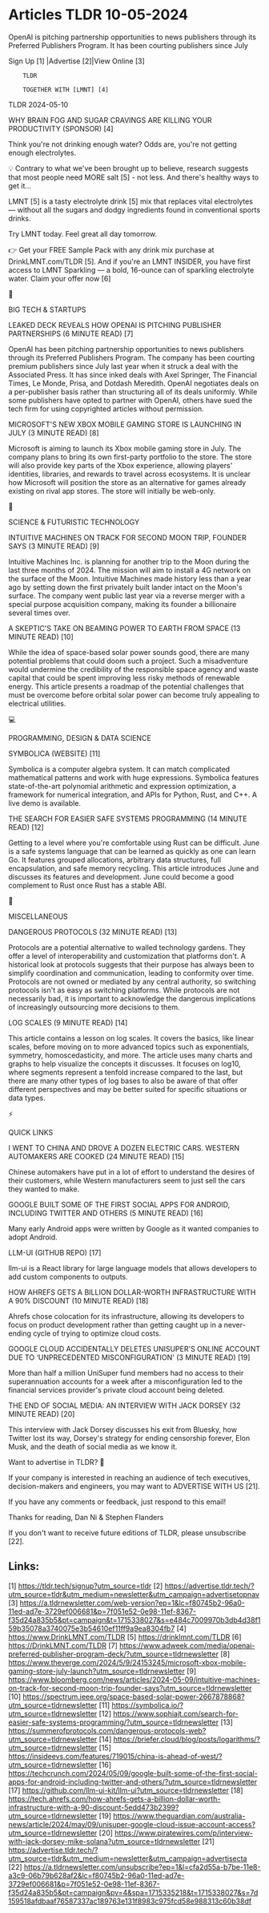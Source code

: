 # Articles TLDR 10-05-2024

OpenAI is pitching partnership opportunities to news publishers
through its Preferred Publishers Program. It has been courting
publishers since July  

 Sign Up [1] |Advertise [2]|View Online [3] 

		TLDR 

		TOGETHER WITH [LMNT] [4]

TLDR 2024-05-10

 WHY BRAIN FOG AND SUGAR CRAVINGS ARE KILLING YOUR PRODUCTIVITY
(SPONSOR) [4] 

 Think you're not drinking enough water?
Odds are, you're not getting enough electrolytes.

💡 Contrary to what we've been brought up to believe, research
suggests that most people need MORE salt [5] - not less. And there's
healthy ways to get it…

LMNT [5] is a tasty electrolyte drink [5] mix that replaces vital
electrolytes — without all the sugars and dodgy ingredients found in
conventional sports drinks.

Try LMNT today. Feel great all day tomorrow.

👉 Get your FREE Sample Pack with any drink mix purchase at
DrinkLMNT.com/TLDR [5]. And if you're an LMNT INSIDER, you have first
access to LMNT Sparkling — a bold, 16-ounce can of sparkling
electrolyte water. Claim your offer now [6]

📱 

BIG TECH & STARTUPS

 LEAKED DECK REVEALS HOW OPENAI IS PITCHING PUBLISHER PARTNERSHIPS (6
MINUTE READ) [7] 

 OpenAI has been pitching partnership opportunities to news publishers
through its Preferred Publishers Program. The company has been
courting premium publishers since July last year when it struck a deal
with the Associated Press. It has since inked deals with Axel
Springer, The Financial Times, Le Monde, Prisa, and Dotdash Meredith.
OpenAI negotiates deals on a per-publisher basis rather than
structuring all of its deals uniformly. While some publishers have
opted to partner with OpenAI, others have sued the tech firm for using
copyrighted articles without permission. 

 MICROSOFT'S NEW XBOX MOBILE GAMING STORE IS LAUNCHING IN JULY (3
MINUTE READ) [8] 

 Microsoft is aiming to launch its Xbox mobile gaming store in July.
The company plans to bring its own first-party portfolio to the store.
The store will also provide key parts of the Xbox experience, allowing
players' identities, libraries, and rewards to travel across
ecosystems. It is unclear how Microsoft will position the store as an
alternative for games already existing on rival app stores. The store
will initially be web-only. 

🚀 

SCIENCE & FUTURISTIC TECHNOLOGY

 INTUITIVE MACHINES ON TRACK FOR SECOND MOON TRIP, FOUNDER SAYS (3
MINUTE READ) [9] 

 Intuitive Machines Inc. is planning for another trip to the Moon
during the last three months of 2024. The mission will aim to install
a 4G network on the surface of the Moon. Intuitive Machines made
history less than a year ago by setting down the first privately built
lander intact on the Moon's surface. The company went public last year
via a reverse merger with a special purpose acquisition company,
making its founder a billionaire several times over. 

 A SKEPTIC'S TAKE ON BEAMING POWER TO EARTH FROM SPACE (13 MINUTE
READ) [10] 

 While the idea of space-based solar power sounds good, there are many
potential problems that could doom such a project. Such a misadventure
would undermine the credibility of the responsible space agency and
waste capital that could be spent improving less risky methods of
renewable energy. This article presents a roadmap of the potential
challenges that must be overcome before orbital solar power can become
truly appealing to electrical utilities. 

💻 

PROGRAMMING, DESIGN & DATA SCIENCE

 SYMBOLICA (WEBSITE) [11] 

 Symbolica is a computer algebra system. It can match complicated
mathematical patterns and work with huge expressions. Symbolica
features state-of-the-art polynomial arithmetic and expression
optimization, a framework for numerical integration, and APIs for
Python, Rust, and C++. A live demo is available. 

 THE SEARCH FOR EASIER SAFE SYSTEMS PROGRAMMING (14 MINUTE READ) [12] 

 Getting to a level where you're comfortable using Rust can be
difficult. June is a safe systems language that can be learned as
quickly as one can learn Go. It features grouped allocations,
arbitrary data structures, full encapsulation, and safe memory
recycling. This article introduces June and discusses its features and
development. June could become a good complement to Rust once Rust has
a stable ABI. 

🎁 

MISCELLANEOUS

 DANGEROUS PROTOCOLS (32 MINUTE READ) [13] 

 Protocols are a potential alternative to walled technology gardens.
They offer a level of interoperability and customization that
platforms don't. A historical look at protocols suggests that their
purpose has always been to simplify coordination and communication,
leading to conformity over time. Protocols are not owned or mediated
by any central authority, so switching protocols isn't as easy as
switching platforms. While protocols are not necessarily bad, it is
important to acknowledge the dangerous implications of increasingly
outsourcing more decisions to them. 

 LOG SCALES (9 MINUTE READ) [14] 

 This article contains a lesson on log scales. It covers the basics,
like linear scales, before moving on to more advanced topics such as
exponentials, symmetry, homoscedasticity, and more. The article uses
many charts and graphs to help visualize the concepts it discusses. It
focuses on log10, where segments represent a tenfold increase compared
to the last, but there are many other types of log bases to also be
aware of that offer different perspectives and may be better suited
for specific situations or data types. 

⚡ 

QUICK LINKS

 I WENT TO CHINA AND DROVE A DOZEN ELECTRIC CARS. WESTERN AUTOMAKERS
ARE COOKED (24 MINUTE READ) [15] 

 Chinese automakers have put in a lot of effort to understand the
desires of their customers, while Western manufacturers seem to just
sell the cars they wanted to make. 

 GOOGLE BUILT SOME OF THE FIRST SOCIAL APPS FOR ANDROID, INCLUDING
TWITTER AND OTHERS (5 MINUTE READ) [16] 

 Many early Android apps were written by Google as it wanted companies
to adopt Android. 

 LLM-UI (GITHUB REPO) [17] 

 llm-ui is a React library for large language models that allows
developers to add custom components to outputs. 

 HOW AHREFS GETS A BILLION DOLLAR-WORTH INFRASTRUCTURE WITH A 90%
DISCOUNT (10 MINUTE READ) [18] 

 Ahrefs chose colocation for its infrastructure, allowing its
developers to focus on product development rather than getting caught
up in a never-ending cycle of trying to optimize cloud costs. 

 GOOGLE CLOUD ACCIDENTALLY DELETES UNISUPER'S ONLINE ACCOUNT DUE TO
‘UNPRECEDENTED MISCONFIGURATION' (3 MINUTE READ) [19] 

 More than half a million UniSuper fund members had no access to their
superannuation accounts for a week after a misconfiguration led to the
financial services provider's private cloud account being deleted. 

 THE END OF SOCIAL MEDIA: AN INTERVIEW WITH JACK DORSEY (32 MINUTE
READ) [20] 

 This interview with Jack Dorsey discusses his exit from Bluesky, how
Twitter lost its way, Dorsey's strategy for ending censorship forever,
Elon Musk, and the death of social media as we know it. 

Want to advertise in TLDR? 📰

 If your company is interested in reaching an audience of tech
executives, decision-makers and engineers, you may want to ADVERTISE
WITH US [21]. 

 If you have any comments or feedback, just respond to this email! 

Thanks for reading, 
Dan Ni & Stephen Flanders 

If you don't want to receive future editions of TLDR,
please unsubscribe [22]. 

 

Links:
------
[1] https://tldr.tech/signup?utm_source=tldr
[2] https://advertise.tldr.tech/?utm_source=tldr&utm_medium=newsletter&utm_campaign=advertisetopnav
[3] https://a.tldrnewsletter.com/web-version?ep=1&lc=f80745b2-96a0-11ed-ad7e-3729ef006681&p=7f051e52-0e98-11ef-8367-f35d24a835b5&pt=campaign&t=1715338027&s=e484c7009970b3db4d38f159b35078a3740075e3b54610ef11ff9a9ea8304fb7
[4] https://www.DrinkLMNT.com/TLDR
[5] https://drinklmnt.com/TLDR
[6] https://DrinkLMNT.com/TLDR
[7] https://www.adweek.com/media/openai-preferred-publisher-program-deck/?utm_source=tldrnewsletter
[8] https://www.theverge.com/2024/5/9/24153245/microsoft-xbox-mobile-gaming-store-july-launch?utm_source=tldrnewsletter
[9] https://www.bloomberg.com/news/articles/2024-05-09/intuitive-machines-on-track-for-second-moon-trip-founder-says?utm_source=tldrnewsletter
[10] https://spectrum.ieee.org/space-based-solar-power-2667878868?utm_source=tldrnewsletter
[11] https://symbolica.io/?utm_source=tldrnewsletter
[12] https://www.sophiajt.com/search-for-easier-safe-systems-programming/?utm_source=tldrnewsletter
[13] https://summerofprotocols.com/dangerous-protocols-web?utm_source=tldrnewsletter
[14] https://briefer.cloud/blog/posts/logarithms/?utm_source=tldrnewsletter
[15] https://insideevs.com/features/719015/china-is-ahead-of-west/?utm_source=tldrnewsletter
[16] https://techcrunch.com/2024/05/09/google-built-some-of-the-first-social-apps-for-android-including-twitter-and-others/?utm_source=tldrnewsletter
[17] https://github.com/llm-ui-kit/llm-ui?utm_source=tldrnewsletter
[18] https://tech.ahrefs.com/how-ahrefs-gets-a-billion-dollar-worth-infrastructure-with-a-90-discount-5edd473b2399?utm_source=tldrnewsletter
[19] https://www.theguardian.com/australia-news/article/2024/may/09/unisuper-google-cloud-issue-account-access?utm_source=tldrnewsletter
[20] https://www.piratewires.com/p/interview-with-jack-dorsey-mike-solana?utm_source=tldrnewsletter
[21] https://advertise.tldr.tech/?utm_source=tldr&utm_medium=newsletter&utm_campaign=advertisecta
[22] https://a.tldrnewsletter.com/unsubscribe?ep=1&l=cfa2d55a-b7be-11e8-a3c9-06b79b628af2&lc=f80745b2-96a0-11ed-ad7e-3729ef006681&p=7f051e52-0e98-11ef-8367-f35d24a835b5&pt=campaign&pv=4&spa=1715335218&t=1715338027&s=7d159518afdbaaf76587337ac189763e131f8983c975fcd58e988313c60b38df